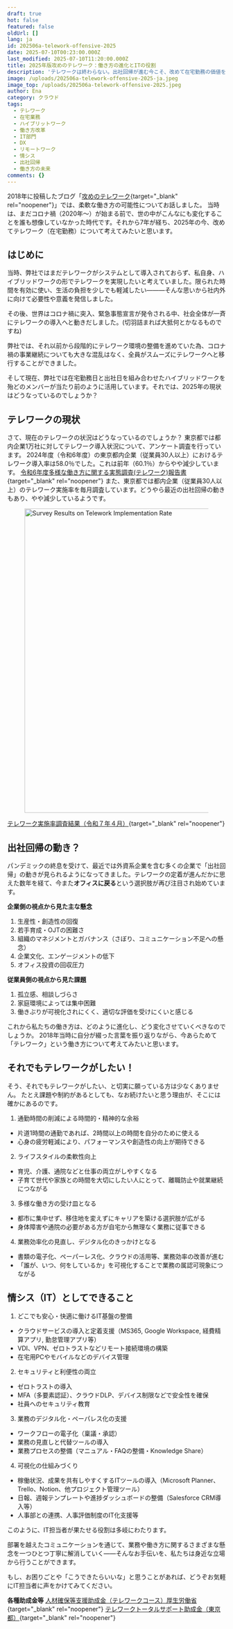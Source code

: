 ```yaml
---
draft: true
hot: false
featured: false
oldUrl: []
lang: ja
id: 202506a-telework-offensive-2025
date: 2025-07-10T00:23:00.000Z
last_modified: 2025-07-10T11:20:00.000Z
title: 2025年版攻めのテレワーク：働き方の進化とITの役割
description: 'テレワークは終わらない。出社回帰が進む今こそ、改めて在宅勤務の価値を問い直し、IT担当者としてできることを考える2025年版テレワーク考察。 '
image: /uploads/202506a-telework-offensive-2025-ja.jpeg
image_top: /uploads/202506a-telework-offensive-2025.jpeg
author: Ena
category: クラウド
tags:
  - テレワーク
  - 在宅業務
  - ハイブリットワーク
  - 働き方改革
  - IT部門
  - DX
  - リモートワーク
  - 情シス
  - 出社回帰
  - 働き方の未来
comments: {}
---
```

2018年に投稿したブログ「[攻めのテレワーク](https://blog.esolia.pro/posts/20180416-%E6%94%BB%E3%82%81%E3%81%AE%E3%83%86%E3%83%AC%E3%83%AF%E3%83%BC%E3%82%AF-ja/){target="_blank" rel="noopener"}」では、柔軟な働き方の可能性についてお話しました。 
当時は、まだコロナ禍（2020年〜）が始まる前で、世の中がこんなにも変化することを誰も想像していなかった時代です。それから7年が経ち、2025年の今、改めてテレワーク（在宅勤務）について考えてみたいと思います。 

<!--more-->

## はじめに
当時、弊社ではまだテレワークがシステムとして導入されておらず、私自身、ハイブリッドワークの形でテレワークを実現したいと考えていました。限られた時間を有効に使い、生活の負担を少しでも軽減したい―――そんな思いから社内外に向けて必要性や意義を発信しました。 

その後、世界はコロナ禍に突入、緊急事態宣言が発令される中、社会全体が一斉にテレワークの導入へと動きだしました。(切羽詰まれば大抵何とかなるものですね) 

弊社では、それ以前から段階的にテレワーク環境の整備を進めていた為、コロナ禍の事業継続についても大きな混乱はなく、全員がスムーズにテレワークへと移行することができました。 

そして現在、弊社では在宅勤務日と出社日を組み合わせたハイブリッドワークを殆どのメンバーが当たり前のように活用しています。それでは、2025年の現状はどうなっているのでしょうか？ 

## テレワークの現状
さて、現在のテレワークの状況はどうなっているのでしょうか？ 
東京都では都内企業1万社に対してテレワーク導入状況について、アンケート調査を行っています。 
2024年度（令和6年度）の東京都内企業（従業員30人以上）におけるテレワーク導入率は58.0％でした。これは前年（60.1％）からやや減少しています。 
[令和6年度多様な働き方に関する実態調査(テレワーク)報告書 ](https://www.hataraku.metro.tokyo.lg.jp/hatarakikata/telework/r6_houkokusho.pdf){target="_blank" rel="noopener"}
また、東京都では都内企業（従業員30人以上）のテレワーク実施率を毎月調査しています。どうやら最近の出社回帰の動きもあり、やや減少しているようです。 
<figure class="flex flex-col justify-start items-left">
  <img class="shadow-lg rounded-lg" alt="Survey Results on Telework Implementation Rate" src="/uploads/202506a-telework-offensive-2025-1.png" width="700px" transform-images="avif webp png jpeg 700@2">
</figure>

[テレワーク実施率調査結果（令和７年４月）](https://www.hataraku.metro.tokyo.lg.jp/hatarakikata/telework/teleworkjixtushirituchousa_4gatu.pdf){target="_blank" rel="noopener"}

## 出社回帰の動き？
パンデミックの終息を受けて、最近では外資系企業を含む多くの企業で「出社回帰」の動きが見られるようになってきました。テレワークの定着が進んだかに思えた数年を経て、今また**オフィスに戻る**という選択肢が再び注目され始めています。 

**企業側の視点から見た主な懸念**
1. 生産性・創造性の回復 
2. 若手育成・OJTの困難さ 
3. 組織のマネジメントとガバナンス（さぼり、コミュニケーション不足への懸念） 
4. 企業文化、エンゲージメントの低下 
5. オフィス投資の回収圧力

**従業員側の視点から見た課題**
1. 孤立感、相談しづらさ 
2. 家庭環境によっては集中困難 
3. 働きぶりが可視化されにくく、適切な評価を受けにくいと感じる

これから私たちの働き方は、どのように進化し、どう変化させていくべきなのでしょうか。 
2018年当時に自分が綴った言葉を振り返りながら、今あらためて「テレワーク」という働き方について考えてみたいと思います。 

## それでもテレワークがしたい！
そう、それでもテレワークがしたい、と切実に願っている方は少なくありません。 
たとえ課題や制約があるとしても、なお続けたいと思う理由が、そこには確かにあるのです。 

1. 通勤時間の削減による時間的・精神的な余裕 
* 片道1時間の通勤であれば、2時間以上の時間を自分のために使える 
* 心身の疲労軽減により、パフォーマンスや創造性の向上が期待できる
2. ライフスタイルの柔軟性向上
* 育児、介護、通院などと仕事の両立がしやすくなる
* 子育て世代や家族との時間を大切にしたい人にとって、離職防止や就業継続につながる
3. 多様な働き方の受け皿となる
* 都市に集中せず、移住地を変えずにキャリアを築ける選択肢が広がる
* 身体障害や通院の必要がある方が自宅から無理なく業務に従事できる
4. 業務効率化の見直し、デジタル化のきっかけとなる
* 書類の電子化、ペーパーレス化、クラウドの活用等、業務効率の改善が進む
* 「誰が、いつ、何をしているか」を可視化することで業務の属認可現象につながる

## 情シス（IT）としてできること
1. どこでも安心・快適に働けるIT基盤の整備
* クラウドサービスの導入と定着支援（MS365, Google Workspace, 経費精算アプリ, 勤怠管理アプリ等）
* VDI、VPN、ゼロトラストなどリモート接続環境の構築
* 在宅用PCやモバイルなどのデバイス管理
2. セキュリティと利便性の両立
* ゼロトラストの導入 
* MFA（多要素認証）、クラウドDLP、デバイス制限などで安全性を確保 
* 社員へのセキュリティ教育
3. 業務のデジタル化・ペーパレス化の支援
* ワークフローの電子化（稟議・承認） 
* 業務の見直しと代替ツールの導入 
* 業務プロセスの整備（マニュアル・FAQの整備・Knowledge Share）
4. 可視化の仕組みづくり
* 稼働状況、成果を共有しやすくするITツールの導入（Microsoft Planner、Trello、Notion、他プロジェクト管理ツール） 
* 日報、週報テンプレートや進捗ダッシュボードの整備（Salesforce CRM導入等） 
* 人事部との連携、人事評価制度のIT化支援等

このように、IT担当者が果たせる役割は多岐にわたります。 

部署を越えたコミュニケーションを通じて、業務や働き方に関するさまざまな懸念を一つひとつ丁寧に解消していく――そんなお手伝いを、私たちは身近な立場から行うことができます。 

もし、お困りごとや「こうできたらいいな」と思うことがあれば、どうぞお気軽にIT担当者に声をかけてみてください。 

**各種助成金等**
[人材確保等支援助成金（テレワークコース）厚生労働省](https://www.mhlw.go.jp/stf/seisakunitsuite/bunya/telework_zyosei_R3.html){target="_blank" rel="noopener"}
[テレワークトータルサポート助成金（東京都）](https://www.koyokankyo.shigotozaidan.or.jp/jigyo/telework/teletotal/total_joseikin.html){target="_blank" rel="noopener"}
